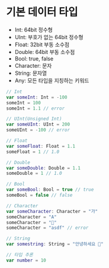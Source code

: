 # 기본 데이터 타입

- Int: 64bit 정수형
- UInt: 부호가 없는 64bit 정수형
- Float: 32bit 부동 소수점
- Double: 64bit 부동 소수점
- Bool: true, false
- Character: 문자
- String: 문자열
- Any: 모든 타입을 지칭하는 키워드

```swift
// Int
var someInt: Int = -100
someInt = 100
someInt = 1.1 // error

// UInt(Unsigned Int)
var someUInt: UInt = 200
someUInt = -100 // error

// Float
var someFloat: Float = 1.1
someFloat = 1 // 1.0

// Double
var someDouble: Double = 1.1
someDouble = 1 // 1.0

// Bool
var someBool: Bool = true // true
someBool = false // false

// Character
var someCharacter: Character = "가"
someCharacter = "A"
someCharacter = "👏"
someCharacter = "asdf" // error

// String
var somestring: String = "안녕하세요 👏"

// 타입 추론
var number = 10
```